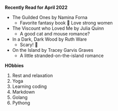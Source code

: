 **Recently Read for April 2022**
- The Guilded Ones by Namina Forna  
  - Favorite fantasy book 💙  Love strong women
- The Viscount who Loved Me by Julia Quinn 
  - A good cat and mouse romance? 
- In a Dark, Dark Wood by Ruth Ware  
  - Scary! 👀
- On the Island by Tracey Garvis Graves  
  - A little stranded-on-the-island romance  

**HObbies**
1. Rest and relaxation
2. Yoga
3. Learning coding
  1. Markdown
  2. Golang
  3. Pythong
